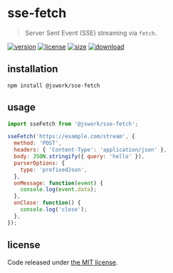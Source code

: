 # sse-fetch
> Server Sent Event (SSE) streaming via `fetch`.

[![version][version-image]][version-url]
[![license][license-image]][license-url]
[![size][size-image]][size-url]
[![download][download-image]][download-url]

## installation
```shell
npm install @jswork/sse-fetch
```

## usage
```js
import sseFetch from '@jswork/sse-fetch';

sseFetch('https://example.com/stream', {
  method: 'POST',
  headers: { 'Content-Type': 'application/json' },
  body: JSON.stringify({ query: 'hello' }),
  parserOptions: {
    type: 'prefixedJson',
  },
  onMessage: function(event) {
    console.log(event.data);
  },
  onClose: function() {
    console.log('close');
  },
});
```

## license
Code released under [the MIT license](https://github.com/afeiship/sse-fetch/blob/master/LICENSE.txt).

[version-image]: https://img.shields.io/npm/v/@jswork/sse-fetch
[version-url]: https://npmjs.org/package/@jswork/sse-fetch

[license-image]: https://img.shields.io/npm/l/@jswork/sse-fetch
[license-url]: https://github.com/afeiship/sse-fetch/blob/master/LICENSE.txt

[size-image]: https://img.shields.io/bundlephobia/minzip/@jswork/sse-fetch
[size-url]: https://github.com/afeiship/sse-fetch/blob/master/dist/index.min.js

[download-image]: https://img.shields.io/npm/dm/@jswork/sse-fetch
[download-url]: https://www.npmjs.com/package/@jswork/sse-fetch
